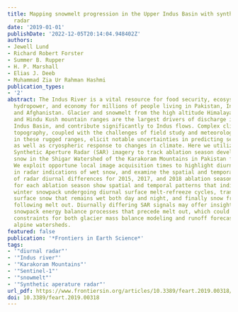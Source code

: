```yaml
---
title: Mapping snowmelt progression in the Upper Indus Basin with synthetic aperture
  radar
date: '2019-01-01'
publishDate: '2022-12-05T20:14:04.948402Z'
authors:
- Jewell Lund
- Richard Robert Forster
- Summer B. Rupper
- H. P. Marshall
- Elias J. Deeb
- Muhammad Zia Ur Rahman Hashmi
publication_types:
- '2'
abstract: The Indus River is a vital resource for food security, ecosystem services,
  hydropower, and economy for millions of people living in Pakistan, India, China,
  and Afghanistan. Glacier and snowmelt from the high altitude Himalaya, Karakoram,
  and Hindu Kush mountain ranges are the largest drivers of discharge in the Upper
  Indus Basin, and contribute significantly to Indus flows. Complex climatology and
  topography, coupled with the challenges of field study and meteorological measurement
  in these rugged ranges, elicit notable uncertainties in predicting seasonal runoff
  as well as cryospheric response to changes in climate. Here we utilize Sentinel-1
  Synthetic Aperture Radar (SAR) imagery to track ablation season development of wet
  snow in the Shigar Watershed of the Karakoram Mountains in Pakistan from 2015-2018.
  We exploit opportune local image acquisition times to highlight diurnal differences
  in radar indications of wet snow, and examine the spatial and temporal contexts
  of radar diurnal differences for 2015, 2017, and 2018 ablation seasons. Radar classifications
  for each ablation season show spatial and temporal patterns that indicate a dry
  winter snowpack undergoing diurnal surface melt-refreeze cycles, transitioning to
  surface snow that remains wet both day and night, and finally snow free conditions
  following melt out. Diurnally differing SAR signals may offer insights into important
  snowpack energy balance processes that precede melt out, which could provide useful
  constraints for both glacier mass balance modeling and runoff forecasting in remote
  alpine watersheds.
featured: false
publication: '*Frontiers in Earth Science*'
tags:
- '"diurnal radar"'
- '"Indus river"'
- '"Karakoram Mountains"'
- '"Sentinel-1"'
- '"snowmelt"'
- '"Synthetic aperature radar"'
url_pdf: https://www.frontiersin.org/articles/10.3389/feart.2019.00318/full
doi: 10.3389/feart.2019.00318
---
```


